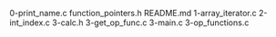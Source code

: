 0-print_name.c
function_pointers.h
README.md
1-array_iterator.c
2-int_index.c
3-calc.h
3-get_op_func.c
3-main.c
3-op_functions.c
